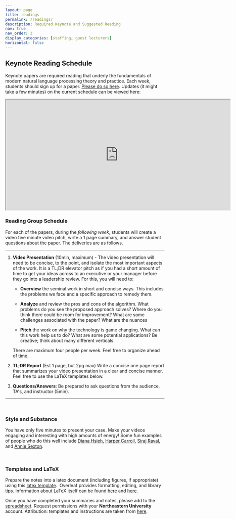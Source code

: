 ```yaml
---
layout: page
title: readings
permalink: /readings/
description: Required Keynote and Suggested Reading
nav: true
nav_order: 3
display_categories: [staffing, guest lecturers]
horizontal: false
---
```


## Keynote Reading Schedule

Keynote papers are required reading that underly the fundamentals of modern natural language processing theory and practice. Each week, students should sign up for a paper. [Please do so here](https://docs.google.com/spreadsheets/d/1xVrHl8MgkrXhJnYbW5QJP4wEPROlPaSz8xGR1JDtIfY). Updates (it might take a few minutes) on the current schedule can be viewed here:

<iframe src="https://docs.google.com/spreadsheets/d/e/2PACX-1vSV7dL4--pViZpZC-AlSxKvRqKJsoErWLOQ1N2KYIEZ7ydhwImn7g6mbdwioAMKVdU6AAz3m-7wTV4S/pubhtml?gid=1843237375&amp;single=true&amp;widget=true&amp;headers=false" width="710" height="350"></iframe>

<br>

### Reading Group Schedule

For each of the papers, during the *following week*, students will create a video five minute video pitch, write a 1 page summary, and answer student questions about the paper. The deliveries are as follows.

---

1. **Video Presentation** (10min, maximum) - The video presentation will need to be concise, to the point, and isolate the most important aspects of the work. It is a TL;DR elevator pitch as if you had a short amount of time to get your ideas across to an executive or your manager before they go into a leadership review. For this, you will need to:

	* **Overview** the seminal work in short and concise ways. This includes the problems we face and a specific approach to remedy them.

	* **Analyze** and review the pros and cons of the algorithm. What problems do you see the proposed approach solves? Where do you think there could be room for improvement? What are some challenges associated with the paper? What are the nuances

	* **Pitch** the work on why the technology is game changing. What can this work help us to do? What are some potential applications? Be creative; think about many different verticals.

	There are maximum four people per week. Feel free to organize ahead of time.

2. **TL;DR Report** (Est 1 page, but 2pg max) Write a concise one page report that summarizes your video presentation in a clear and concise manner. Feel free to use the LaTeX templates below.

3. **Questions/Answers**: Be prepared to ask questions from the audience, TA's, and instructor (5min).

---

<br>

### Style and Substance

You have only five minutes to present your case. Make your videos engaging and interesting with high amounts of energy! Some fun examples of people who do this well include [Diana Hsieh](https://www.instagram.com/reel/DINNA2kAA4a), [Harper Carroll](https://www.instagram.com/reel/DKut9ScylzU), [Siraj Raval](https://www.youtube.com/watch?v=2FmcHiLCwTU), and [Annie Sexton](https://www.youtube.com/watch?v=zvJ1-Zzra_g).

<br>

### Templates and LaTeX

Prepare the notes into a latex document (including figures, if appropriate) using this <a href="https://www.overleaf.com/read/xkqhrtxwrfvc#329270">latex template</a>.&nbsp; Overleaf provides formatting, editing, and library tips. Information about LaTeX itself can be found <a href="https://www.latex-project.org/">here</a> and <a href="https://en.wikibooks.org/wiki/LaTeX">here</a>.&nbsp;

Once you have completed your summaries and notes, please add to the [spreadsheet](https://docs.google.com/spreadsheets/d/1xVrHl8MgkrXhJnYbW5QJP4wEPROlPaSz8xGR1JDtIfY). Request permissions with your **Northeastern University** account. Attribution: templates and instructions are taken from [here](https://www.cs.princeton.edu/courses/archive/spring19/cos511/scribeinfo.html).
